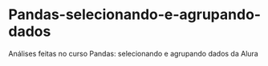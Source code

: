 # Pandas-selecionando-e-agrupando-dados
Análises feitas no curso Pandas: selecionando e agrupando dados da Alura
